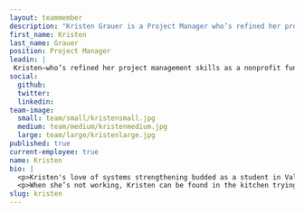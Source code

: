 ```yaml
---
layout: teammember
description: "Kristen Grauer is a Project Manager who’s refined her project management skills as a nonprofit fundraiser, event planner, and website manager. She's passionate about helping organizations with social missions do good better."
first_name: Kristen
last_name: Grauer
position: Project Manager
leadin: |
 Kristen—who’s refined her project management skills as a nonprofit fundraiser, event planner, and website manager—is passionate about helping organizations with social missions do good, better.
social:
  github:
  twitter: 
  linkedin: 
team-image:
  small: team/small/kristensmall.jpg
  medium: team/medium/kristenmedium.jpg
  large: team/large/kristenlarge.jpg
published: true
current-employee: true
name: Kristen
bio: |
  <p>Kristen's love of systems strengthening budded as a student in Valparaiso, Chile where she studied collective memory, collective action, and democracy after dictatorship. Her passion blossomed in Washington, D.C. where she worked for the Results for Development Institute, building a digital network for some of the world’s most innovative and remote educators to share best practices. She spent the next decade championing communications strategies for nonprofits of varying sizes and scopes - advancing global causes like increasing access to renewable energy in Latin America, and local causes like breaking barriers for immigrants to enter the workforce in Portland, Oregon. Most recently, she served as Development Manager at the nonprofit, Health In Harmony, executing data-driven marketing campaigns and building relationships with high-level donors to protect rainforests in Indonesia, Madagascar, and Brazil by meeting the self-identified needs of rainforest communities, like healthcare. 
  <p>When she’s not working, Kristen can be found in the kitchen trying new recipes with her husband, at the park playing ball with her scruffy dog, Jeffrey, and spending time outdoors walking, hiking, kayaking, and camping.
slug: kristen
---
```

